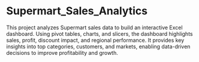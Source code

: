 # Supermart_Sales_Analytics
This project analyzes Supermart sales data to build an interactive Excel dashboard. Using pivot tables, charts, and slicers, the dashboard highlights sales, profit, discount impact, and regional performance. It provides key insights into top categories, customers, and markets, enabling data-driven decisions to improve profitability and growth.
